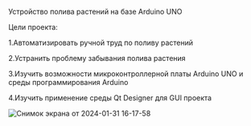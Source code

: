 Устройство полива растений на базе Arduino UNO


Цели проекта:

  1.Автоматизировать ручной труд по поливу растений
  
  2.Устранить проблему забывания полива растения
  
  3.Изучить возможности микроконтроллерной платы Arduino UNO и среды программирования Arduino
  
  4.Изучить применение среды Qt Designer для GUI проекта

  
![Снимок экрана от 2024-01-31 16-17-58](https://github.com/slumberlama/OTUS-C-2023-07-05PROJECT_ARDUINO_AUTOIRRIGATION/assets/125804013/24f59f34-d318-4d7b-9205-324e75806a7a)
